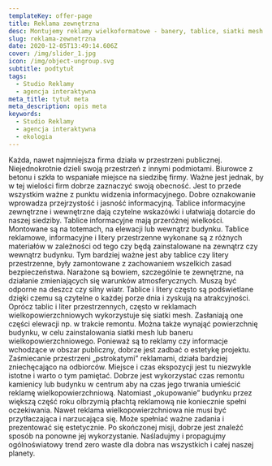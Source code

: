 ```yaml
---
templateKey: offer-page
title: Reklama zewnętrzna
desc: Montujemy reklamy wielkoformatowe - banery, tablice, siatki mesh
slug: reklama-zewnetrzna
date: 2020-12-05T13:49:14.606Z
cover: /img/slider_1.jpg
icon: /img/object-ungroup.svg
subtitle: podtytuł
tags:
  - Studio Reklamy
  - agencja interaktywna
meta_title: tytuł meta
meta_description: opis meta
keywords:
  - Studio Reklamy
  - agencja interaktywna
  - ekologia
---
```

Każda, nawet najmniejsza firma działa w przestrzeni publicznej. Niejednokrotnie dzieli swoją przestrzeń z innymi podmiotami. Biurowce z betonu i szkła to wspaniałe miejsce na siedzibę firmy.
Ważne jest jednak, by w tej wielości firm dobrze zaznaczyć swoją obecność. Jest to przede wszystkim ważne z punktu widzenia informacyjnego. Dobre oznakowanie wprowadza przejrzystość i jasność informacyjną. Tablice informacyjne zewnętrzne i wewnętrzne dają czytelne wskazówki i ułatwiają dotarcie do naszej siedziby.
Tablice informacyjne mają przeróżnej wielkości. Montowane są na totemach, na elewacji lub wewnątrz budynku. Tablice reklamowe, informacyjne i litery przestrzenne wykonane są z różnych materiałów w zależności od tego czy będą zainstalowane na zewnątrz czy wewnątrz budynku. Tym bardziej ważne jest aby tablice czy litery przestrzenne, były zamontowane z zachowaniem wszelkich zasad bezpieczeństwa. Narażone są bowiem, szczególnie te zewnętrzne, na działanie zmieniających się warunków atmosferycznych. Muszą być odporne na deszcz czy silny wiatr.
Tablice i litery często są podświetlane dzięki czemu są czytelne o każdej porze dnia i zyskują na atrakcyjności. Oprócz tablic i liter przestrzennych, często w reklamach wielkopowierzchniowych wykorzystuje się siatki mesh. Zasłaniają one części elewacji np. w trakcie remontu. Można także wynająć powierzchnię budynku, w celu zainstalowania siatki mesh lub baneru wielkopowierzchniowego.
Ponieważ są to reklamy czy informacje wchodzące w obszar publiczny, dobrze jest zadbać o estetykę projektu. Zaśmiecanie przestrzeni „pstrokatymi” reklamami, działa bardziej zniechęcająco na odbiorców. Miejsce i czas ekspozycji jest tu niezwykle istotne i warto o tym pamiętać. Dobrze jest wykorzystać czas remontu kamienicy lub budynku w centrum aby na czas jego trwania umieścić reklamę wielkopowierzchniową. Natomiast „okupowanie” budynku przez większą część roku olbrzymią płachtą reklamową nie koniecznie spełni oczekiwania.
Nawet reklama wielkopowierzchniowa nie musi być przytłaczająca i narzucająca się. Może spełniać ważne zadania i prezentować się estetycznie. Po skończonej misji, dobrze jest znaleźć sposób na ponowne jej wykorzystanie. Naśladujmy i propagujmy ogólnoświatowy trend zero waste dla dobra nas wszystkich i całej naszej planety.
